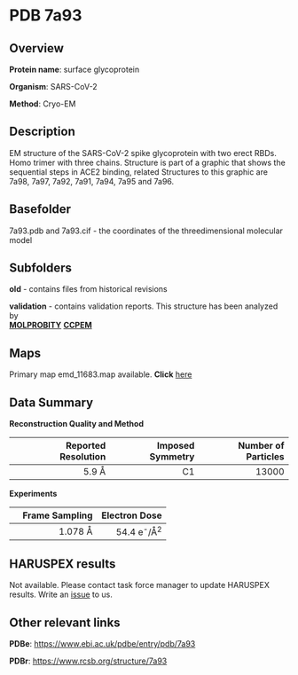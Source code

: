 # PDB 7a93

## Overview

**Protein name**: surface glycoprotein

**Organism**: SARS-CoV-2

**Method**: Cryo-EM

## Description

EM structure of the SARS-CoV-2 spike glycoprotein with two erect RBDs. Homo trimer with three chains. Structure is part of a graphic that shows the sequential steps in ACE2 binding, related Structures to this graphic are 7a98, 7a97, 7a92, 7a91, 7a94, 7a95 and 7a96. 

## Basefolder

7a93.pdb and 7a93.cif - the coordinates of the threedimensional molecular model

## Subfolders



**old** - contains files from historical revisions

**validation** - contains validation reports. This structure has been analyzed by <br>  [**MOLPROBITY**](https://github.com/thorn-lab/coronavirus_structural_task_force/tree/master/pdb/surface_glycoprotein/SARS-CoV-2/7a93/validation/molprobity)   [**CCPEM**](https://github.com/thorn-lab/coronavirus_structural_task_force/tree/master/pdb/surface_glycoprotein/SARS-CoV-2/7a93/validation/ccpem-validation)



## Maps

Primary map emd_11683.map available. **Click** [here](http://ftp.wwpdb.org/pub/emdb/structures/EMD-11683/map/) 

## Data Summary
**Reconstruction Quality and Method**

|   | Reported Resolution | Imposed Symmetry | Number of Particles |
|---|-------------:|----------------:|--------------:|
|   |5.9 Å|C1|13000|

**Experiments**

|   | Frame Sampling | Electron Dose |
|---|-------------:|----------------:|
|   |1.078 Å|54.4 e<sup>-</sup>/Å<sup>2</sup>|

## HARUSPEX results

Not available. Please contact task force manager to update HARUSPEX results. Write an [issue](https://github.com/thorn-lab/coronavirus_structural_task_force/issues) to us.

## Other relevant links 
**PDBe**:  https://www.ebi.ac.uk/pdbe/entry/pdb/7a93
 
**PDBr**: https://www.rcsb.org/structure/7a93 
